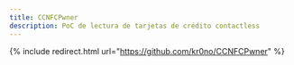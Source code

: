 ```yaml
---
title: CCNFCPwner
description: PoC de lectura de tarjetas de crédito contactless
---
```


{% include redirect.html url="https://github.com/kr0no/CCNFCPwner" %}